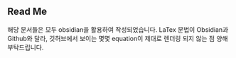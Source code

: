 ## Read Me
해당 문서들은 모두 obsidian을 활용하여 작성되었습니다. LaTex 문법이 Obsidian과 Github와 달라, 깃허브에서 보이는 몇몇 equation이 제대로 렌더링 되지 않는 점 양해 부탁드립니다.

